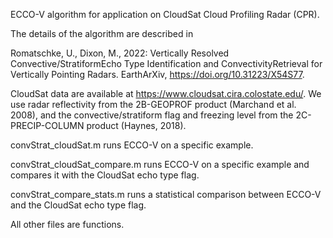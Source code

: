 ECCO-V algorithm for application on CloudSat Cloud Profiling Radar (CPR).

The details of the algorithm are described in

Romatschke, U., Dixon, M., 2022: Vertically Resolved Convective/StratiformEcho Type Identification and ConvectivityRetrieval for Vertically Pointing Radars. EarthArXiv, https://doi.org/10.31223/X54S77.

CloudSat data are available at https://www.cloudsat.cira.colostate.edu/. We use radar reflectivity from the 2B-GEOPROF product (Marchand et al. 2008), and the convective/stratiform flag and freezing level from the 2C-PRECIP-COLUMN product (Haynes, 2018).

convStrat_cloudSat.m runs ECCO-V on a specific example.

convStrat_cloudSat_compare.m runs ECCO-V on a specific example and compares it with the CloudSat echo type flag.

convStrat_compare_stats.m runs a statistical comparison between ECCO-V and the CloudSat echo type flag.

All other files are functions.
